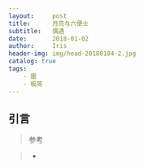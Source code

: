 ```yaml
---
layout:     post
title:      月亮与六便士
subtitle:   偶遇
date:       2018-01-02
author:     Iris
header-img: img/head-20180104-2.jpg
catalog: true
tags:
    - 圕
    - 极简
---
```



## 引言





>参考 

>-
